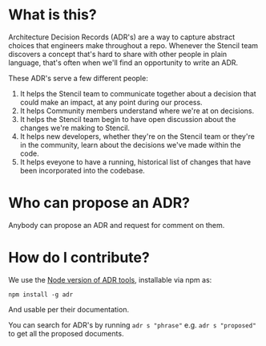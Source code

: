 # What is this?
Architecture Decision Records (ADR's) are a way to capture abstract choices that engineers make throughout a repo. Whenever the Stencil team discovers a concept that's hard to share with other people in plain language, that's often when we'll find an opportunity to write an ADR. 

These ADR's serve a few different people:
1. It helps the Stencil team to communicate together about a decision that could make an impact, at any point during our process. 
2. It helps Community members understand where we're at on decisions. 
3. It helps the Stencil team begin to have open discussion about the changes we're making to Stencil. 
4. It helps new developers, whether they're on the Stencil team or they're in the community, learn about the decisions we've made within the code.
5. It helps eveyone to have a running, historical list of changes that have been incorporated into the codebase. 

# Who can propose an ADR? 
Anybody can propose an ADR and request for comment on them. 


# How do I contribute? 
We use the [Node version of ADR tools](https://github.com/phodal/adr), installable via npm as:
```
npm install -g adr
```

And usable per their documentation. 

You can search for ADR's by running `adr s "phrase"` e.g. `adr s "proposed"` to get all the proposed documents.